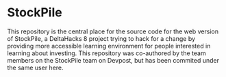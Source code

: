 # StockPile

This repository is the central place for the source code for the web version of StockPile, a DeltaHacks 8 project trying to hack for a change by providing more accessible learning environment for people interested in learning about investing. This repository was co-authored by the team members on the StockPile team on Devpost, but has been commited under the same user here.
